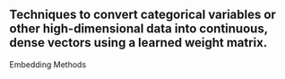 Techniques to convert categorical variables or other high-dimensional data into continuous, dense vectors using a learned weight matrix.
---
Embedding Methods
